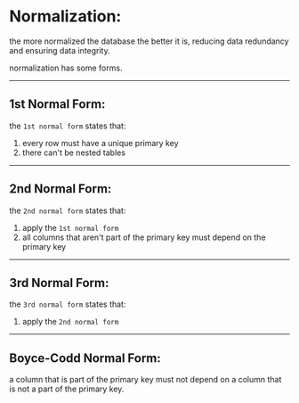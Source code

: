 # Normalization:

the more normalized the database the better it is, reducing data redundancy and ensuring data integrity.

normalization has some forms.

---

## 1st Normal Form:

the `1st normal form` states that:

1. every row must have a unique primary key
1. there can't be nested tables

---

## 2nd Normal Form:

the `2nd normal form` states that:

1. apply the `1st normal form`
1. all columns that aren't part of the primary key must depend on the primary key

---

## 3rd Normal Form:

the `3rd normal form` states that:

1. apply the `2nd normal form`

---

## Boyce-Codd Normal Form:

a column that is part of the primary key must not depend on a column that is not a part of the primary key.
